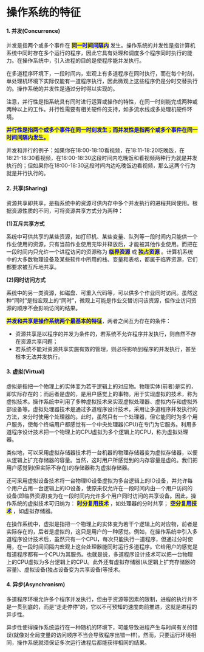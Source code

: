 # 操作系统的特征

#### 1. 并发(Concurrence)

并发是指两个或多个事件在 <mark style="color:blue;"></mark> <mark style="color:blue;"></mark><mark style="color:blue;">**同一时间间隔内**</mark> 发生。操作系统的并发性是指计算机系统中同时存在多个运行的程序，因此它具有处理和调度多个程序同时执行的能力。在操作系统中，引入进程的目的是使程序能并发执行。

在多道程序环境下，一段时间内，宏观上有多道程序在同时执行，而在每个时刻，单处理机环境下实际仅能有一道程序执行，因此微观上这些程序仍是分时交替执行的。操作系统的并发性是通过分时得以实现的。

注意，并行性是指系统具有同时进行运算或操作的特性，在同一时刻能完成两种或两种以上的工作。并行性需要有相关硬件的支持，如多流水线或多处理机硬件环境。

<mark style="color:blue;">**并行性是指两个或多个事件在同一时刻发生；而并发性是指两个或多个事件在同一时间间隔内发生。**</mark>

并发和并行的例子：如果你在18:00-18:10看视频，在18:11-18:20吃晚饭，在18:21-18:30看视频，在18:00-18:30这段时间内吃晚饭和看视频两种行为就是并发执行的；但如果你在18:00-18:30这段时间内边吃晚饭边看视频，那么这两个行为就是并行执行的。

#### 2. 共享(Sharing)

资源共享即共享，是指系统中的资源可供内存中多个并发执行的进程共同使用。根据资源性质的不同，可将资源共享方式分为两种：

**(1)互斥共享方式**

系统中可供共享的某些资源，如打印机、某些变量、队列等一段时间内只能供一个作业使用的资源，只有当前作业使用完毕并释放后，才能被其他作业使用。而把在一段时间内只允许一个进程访问的资源称为 <mark style="color:blue;">**临界资源**</mark> 或 <mark style="color:blue;">**独占资源**</mark> 。计算机系统中的大多数物理设备及某些软件中所用的栈、变量和表格，都属于临界资源，它们都要求被互斥地共享。

**(2)同时访问方式**

系统中的另一类资源，如磁盘、可重入代码等，可以供多个作业同时访问。虽然这种“同时”是指宏观上的“同时”，微观上可能是作业交替访问该资源，但作业访问资源的顺序不会影响访问的结果。

<mark style="color:blue;">**并发和共享是操作系统两个最基本的特征**</mark>，两者之间互为存在的条件：

* 资源共享是以程序的并发为条件的，若系统不允许程序并发执行，则自然不存在资源共享问题；
* 若系统不能对资源共享实施有效的管理，则必将影响到程序的并发执行，甚至根本无法并发执行。

#### 3. 虚拟(Virtual)

虚拟是指把一个物理上的实体变为若干逻辑上的对应物。物理实体(前者)是实的，即实际存在的；而后者是虚的，是用户感觉上的事物。用于实现虚拟的技术，称为虚拟技术。操作系统中利用了多种虚拟技术来实现虚拟处理器、虚拟内存和虚拟外部设备等。虚拟处理器技术是通过多道程序设计技术，采用让多道程序并发执行的方法，来分时使用个处理器的。此时，虽然只有一个处理器，但它能同时为多个用户服务，使每个终端用户都感觉有一个中央处理器(CPU)在专门为它服务。利用多道程序设计技术把一个物理上的CPU虚拟为多个逻辑上的CPU，称为虚拟处理器。

类似地，可以采用虚拟存储器技术将一台机器的物理存储器变为虚拟存储器，以便从逻辑上扩充存储器的容量。当然，这时用户所感觉到的内存容量是虚的。我们把用户感觉到(但实际不存在)的存储器称为虚拟存储器。

还可采用虚拟设备技术将一台物理IO设备虚拟为多台逻辑上的IO设备，并允许每个用户占用一台逻辑上的IO设备，使原来仅允许在一段时间内由一个用户访问的设备(即临界资源)变为在一段时间内允许多个用户同时访问的共享设备。因此，操作系统的虚拟技术可归纳为： <mark style="color:blue;">**时分复用技术**</mark> ，如处理器的分时共享； <mark style="color:blue;"></mark> <mark style="color:blue;"></mark><mark style="color:blue;">**空分复用技术**</mark> ，如虚拟存储器。

在操作系统中，虚拟是指把一个物理上的实体变为若干个逻辑上的对应物，前者是实际存在的，后者是虚拟的，这只是用户的一种感觉。例如，在操作系统中引入多道程序设计技术后，虽然只有一个CPU，每次只能执行一道程序，但通过分时使用，在一段时间间隔内宏观上这台处理器能同时运行多道程序。它给用户的感觉是每道程序都有一个CPU为其服务。也就是说，多道程序设计技术可以把一台物理上的CPU虚拟为多台逻辑上的CPU。此外还有虚拟存储器(从逻辑上扩充存储器的容量)、虚拟设备(独占设备变为共享设备)等技术。

#### 4. 异步(Asynchronism)

多道程序环境允许多个程序并发执行，但由于资源等因素的限制，进程的执行并不是一贯到底的，而是“走走停停”的，它以不可预知的速度向前推进，这就是进程的异步性。

异步性使得操作系统运行在一种随机的环境下，可能导致进程产生与时间有关的错误(就像对全局变量的访问顺序不当会导致程序出错一样)。然而，只要运行环境相同，操作系统就须保证多次运行进程后都能获得相同的结果。
